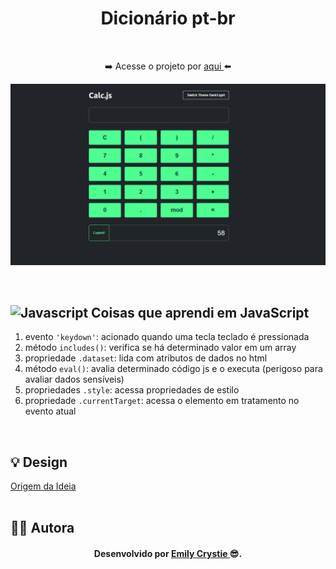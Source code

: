 <div align="center">
 <h1 align="center"> Dicionário pt-br </h1>
 <p>  </p>
 <br>
 <p> ➡️ Acesse o projeto por <a href="https://crystie-pj5calculadora.netlify.app/" target="_blank"> aqui </a>⬅️</p>
 
![Alt text](image.png)

</div>
<br>
 
<h2><img src="https://cdn.jsdelivr.net/gh/devicons/devicon/icons/javascript/javascript-original.svg" alt="Javascript" width="20" height="20"/> Coisas que aprendi em JavaScript </h2>
  <ol>
   <li> evento <code>'keydown'</code>: acionado quando uma tecla teclado é pressionada </li>
   <li> método <code>includes()</code>: verifica se há determinado valor em um array </li>
   <li> propriedade <code>.dataset</code>: lida com atributos de dados no html </li>
   <li> método <code>eval()</code>: avalia determinado código js e o executa (perigoso para avaliar dados sensíveis)</li>
   <li> propriedades <code>.style</code>: acessa propriedades de estilo </li>
   <li> propriedade <code>.currentTarget</code>: acessa o elemento em tratamento no evento atual </li>
  </ol>
<br>

<h2> 💡 Design </h2>
<a href="https://www.onebitcode.com/" target="_blank"> Origem da Ideia </a>
<br>
<br>

<h2> 👩‍💻 Autora </h2>
<h4 align="center"> Desenvolvido por <a href="https://www.linkedin.com/in/emilycrystie/" target="_blank"> Emily Crystie <a>  😎. <h4>
